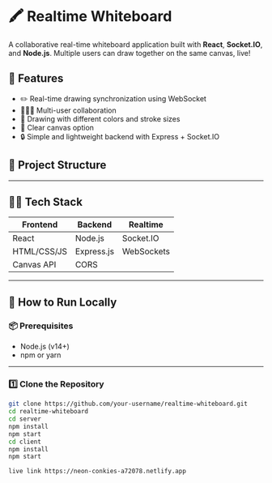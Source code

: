 # 🖍️ Realtime Whiteboard

A collaborative real-time whiteboard application built with **React**, **Socket.IO**, and **Node.js**. Multiple users can draw together on the same canvas, live!

## 🚀 Features

- ✏️ Real-time drawing synchronization using WebSocket
- 🧑‍🤝‍🧑 Multi-user collaboration
- 🎨 Drawing with different colors and stroke sizes
- 🧹 Clear canvas option
- 🔒 Simple and lightweight backend with Express + Socket.IO

## 📁 Project Structure


---

## 🧑‍💻 Tech Stack

| Frontend      | Backend      | Realtime       |
| ------------- | ------------ | -------------- |
| React         | Node.js      | Socket.IO      |
| HTML/CSS/JS   | Express.js   | WebSockets     |
| Canvas API    | CORS         |                |

---

## 🔧 How to Run Locally

### 📦 Prerequisites

- Node.js (v14+)
- npm or yarn

---

### 1️⃣ Clone the Repository

```bash
git clone https://github.com/your-username/realtime-whiteboard.git
cd realtime-whiteboard
cd server
npm install
npm start
cd client
npm install
npm start

live link https://neon-conkies-a72078.netlify.app
